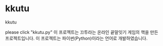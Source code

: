 # kkutu
kkutu

please click "kkutu.py"
이 프로젝트는 끄투라는 온라인 끝말잇기 게임의 핵을 만든 프로젝트입니다. 이 프로젝트는
파이썬(Python)이라는 언어로 개발하였습니다.
